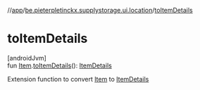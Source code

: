 //[app](../../index.md)/[be.pieterpletinckx.supplystorage.ui.location](index.md)/[toItemDetails](to-item-details.md)

# toItemDetails

[androidJvm]\
fun [Item](../be.pieterpletinckx.supplystorage.data.item/-item/index.md).[toItemDetails](to-item-details.md)(): [ItemDetails](-item-details/index.md)

Extension function to convert [Item](../be.pieterpletinckx.supplystorage.data.item/-item/index.md) to [ItemDetails](-item-details/index.md)
